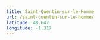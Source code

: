 ```yaml
---
title: Saint-Quentin-sur-le-Homme
url: /saint-quentin-sur-le-homme/
latitude: 48.647
longitude: -1.317
---
```


